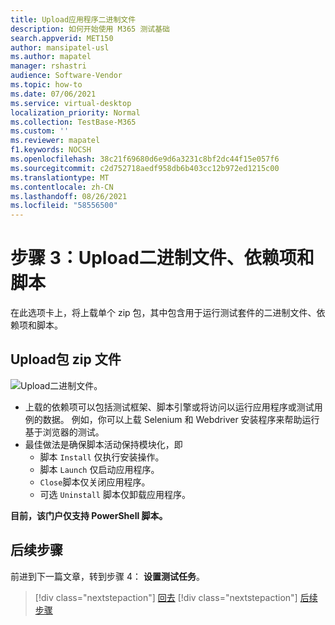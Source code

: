 ```yaml
---
title: Upload应用程序二进制文件
description: 如何开始使用 M365 测试基础
search.appverid: MET150
author: mansipatel-usl
ms.author: mapatel
manager: rshastri
audience: Software-Vendor
ms.topic: how-to
ms.date: 07/06/2021
ms.service: virtual-desktop
localization_priority: Normal
ms.collection: TestBase-M365
ms.custom: ''
ms.reviewer: mapatel
f1.keywords: NOCSH
ms.openlocfilehash: 38c21f69680d6e9d6a3231c8bf2dc44f15e057f6
ms.sourcegitcommit: c2d752718aedf958db6b403cc12b972ed1215c00
ms.translationtype: MT
ms.contentlocale: zh-CN
ms.lasthandoff: 08/26/2021
ms.locfileid: "58556500"
---
```

# <a name="step-3-upload-your-binaries-dependencies-and-scripts"></a>步骤 3：Upload二进制文件、依赖项和脚本

在此选项卡上，将上载单个 zip 包，其中包含用于运行测试套件的二进制文件、依赖项和脚本。

## <a name="upload-package-zip-file"></a>Upload包 zip 文件

![Upload二进制文件。](Media/AddBinaries.png)

  - 上载的依赖项可以包括测试框架、脚本引擎或将访问以运行应用程序或测试用例的数据。 例如，你可以上载 Selenium 和 Webdriver 安装程序来帮助运行基于浏览器的测试。
  - 最佳做法是确保脚本活动保持模块化，即 
    - 脚本 ```Install``` 仅执行安装操作。
    - 脚本 ```Launch``` 仅启动应用程序。
    - ```Close```脚本仅关闭应用程序。
    - 可选 ```Uninstall``` 脚本仅卸载应用程序。

**目前，该门户仅支持 PowerShell 脚本。**


## <a name="next-steps"></a>后续步骤 

前进到下一篇文章，转到步骤 4： **设置测试任务**。
> [!div class="nextstepaction"]
> [回去](uploadApplication.md)
> [!div class="nextstepaction"]
> [后续步骤](testtask.md)

